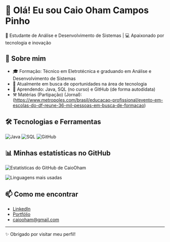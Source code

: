 # 👋 Olá! Eu sou Caio Oham Campos Pinho

🌱 Estudante de Análise e Desenvolvimento de Sistemas | 💻 Apaixonado por tecnologia e inovação

## 🚀 Sobre mim

- 🎓 Formação: Técnico em Eletrotécnica e graduando em Análise e Desenvolvimento de Sistemas  
- 🔭 Atualmente em busca de oportunidades na área de tecnologia  
- 🌱 Aprendendo: Java, SQL (no curso) e GitHub (de forma autodidata)
- ⚒️ Matérias (Partipação) (Jornal): (https://www.metropoles.com/brasil/educacao-profissional/evento-em-escolas-do-df-reune-36-mil-pessoas-em-busca-de-formacao)

## 🛠️ Tecnologias e Ferramentas

![Java](https://img.shields.io/badge/Java-ED8B00?style=flat&logo=openjdk&logoColor=white)
![SQL](https://img.shields.io/badge/SQL-4479A1?style=flat&logo=postgresql&logoColor=white)
![GitHub](https://img.shields.io/badge/GitHub-181717?style=flat&logo=github&logoColor=white)

## 📊 Minhas estatísticas no GitHub

![Estatísticas do GitHub de CaioOham](https://github-readme-stats.vercel.app/api?username=CaioOham&show_icons=true&theme=radical&locale=pt-br)

![Linguagens mais usadas](https://github-readme-stats.vercel.app/api/top-langs/?username=CaioOham&layout=compact&theme=radical)

## 📫 Como me encontrar

- [LinkedIn](https://www.linkedin.com/in/caio-oham/)
- [Portfólio](https://sites.google.com/view/portfoliocaiooham/apresentação?authuser=1)
- [caiooham@gmail.com](mailto:caiooham@gmail.com)

---

✨ Obrigado por visitar meu perfil!
